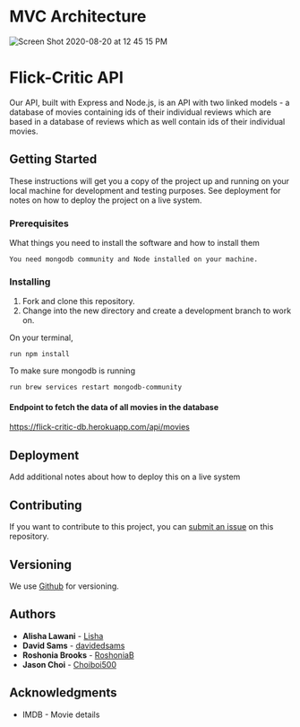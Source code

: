# MVC Architecture

![Screen Shot 2020-08-20 at 12 45 15 PM](https://user-images.githubusercontent.com/64725210/90806699-0191b000-e2e3-11ea-9833-8a31ba741ef0.png)

# Flick-Critic API
Our API, built with Express and Node.js, is an API with two linked models - a database of movies containing ids of their individual reviews which are based in a database of reviews which as well contain ids of their individual movies.
## Getting Started
These instructions will get you a copy of the project up and running on your local machine for development and testing purposes. See deployment for notes on how to deploy the project on a live system.
### Prerequisites
What things you need to install the software and how to install them
```
You need mongodb community and Node installed on your machine.

```
### Installing
1. Fork and clone this repository.
1. Change into the new directory and create a development branch to work on. 

On your terminal,
```
run npm install
```

To make sure mongodb is running
```
run brew services restart mongodb-community
```

#### Endpoint to fetch the data of all movies in the database
https://flick-critic-db.herokuapp.com/api/movies

## Deployment
Add additional notes about how to deploy this on a live system
## Contributing
If you want to contribute to this project, you can [submit an issue](https://github.com/GroupFlickCritic/backend/issues) on this repository.
## Versioning
We use [Github](http://github.com) for versioning. 
## Authors
* **Alisha Lawani** - [Lisha](https://github.com/alishalawani)
* **David Sams** - [davidedsams](https://github.com/davidedsams)
* **Roshonia Brooks** - [RoshoniaB](https://github.com/RoshoniaB)
* **Jason Choi** - [Choiboi500](https://github.com/Choiboi500)

## Acknowledgments
* IMDB - Movie details
